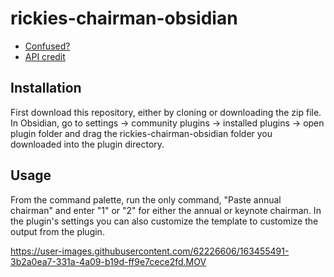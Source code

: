# rickies-chairman-obsidian

- [Confused?](https://www.relay.fm/connected/)
- [API credit](https://rickies.co/api)

## Installation
First download this repository, either by cloning or downloading the zip file. 
In Obsidian, go to settings -> community plugins -> installed plugins -> open plugin folder and drag the rickies-chairman-obsidian folder you downloaded into the plugin directory.

## Usage
From the command palette, run the only command, "Paste annual chairman" and enter "1" or "2" for either the annual or keynote chairman.
In the plugin's settings you can also customize the template to customize the output from the plugin.

https://user-images.githubusercontent.com/62226606/163455491-3b2a0ea7-331a-4a09-b19d-ff9e7cece2fd.MOV
